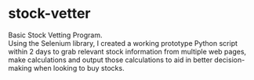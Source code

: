 # stock-vetter
Basic Stock Vetting Program.<br>
Using the Selenium library, I created a working prototype Python script within 2 days to grab relevant stock information from multiple web pages, make calculations and output those calculations to aid in better decision-making when looking to buy stocks.
